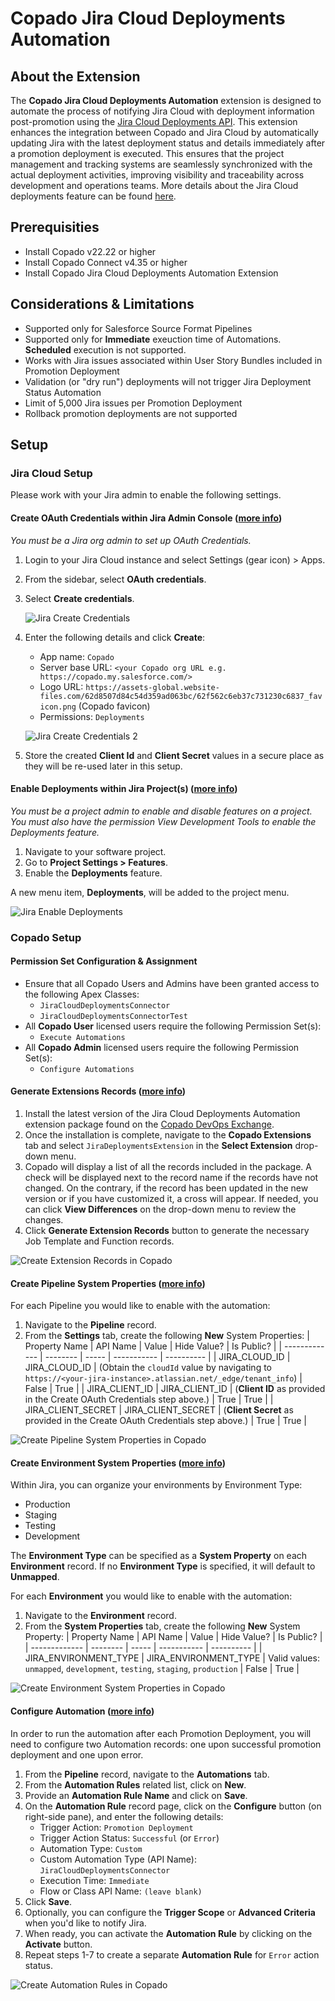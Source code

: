 # Copado Jira Cloud Deployments Automation

## About the Extension

The **Copado Jira Cloud Deployments Automation** extension is designed to automate the process of notifying Jira Cloud with deployment information post-promotion using the [Jira Cloud Deployments API](https://developer.atlassian.com/cloud/jira/software/rest/api-group-deployments/). This extension enhances the integration between Copado and Jira Cloud by automatically updating Jira with the latest deployment status and details immediately after a promotion deployment is executed. This ensures that the project management and tracking systems are seamlessly synchronized with the actual deployment activities, improving visibility and traceability across development and operations teams. More details about the Jira Cloud deployments feature can be found [here](https://support.atlassian.com/jira-cloud-administration/docs/what-is-the-deployments-feature/).

## Prerequisities

- Install Copado v22.22 or higher
- Install Copado Connect v4.35 or higher
- Install Copado Jira Cloud Deployments Automation Extension

## Considerations & Limitations

- Supported only for Salesforce Source Format Pipelines
- Supported only for **Immediate** exeuction time of Automations.  **Scheduled** execution is not supported.
- Works with Jira issues associated within User Story Bundles included in Promotion Deployment
- Validation (or "dry run") deployments will not trigger Jira Deployment Status Automation
- Limit of 5,000 Jira issues per Promotion Deployment
- Rollback promotion deployments are not supported

## Setup

### Jira Cloud Setup

Please work with your Jira admin to enable the following settings.

#### Create OAuth Credentials within Jira Admin Console ([more info](https://support.atlassian.com/jira-cloud-administration/docs/integrate-with-self-hosted-tools-using-oauth/))

*You must be a Jira org admin to set up OAuth Credentials.*

1. Login to your Jira Cloud instance and select Settings (gear icon)  > Apps.
2. From the sidebar, select **OAuth credentials**.
3. Select **Create credentials**. 
  
    ![Jira Create Credentials](docs\images\jira-create-creds1.jpg)
4. Enter the following details and click **Create**:
    - App name: `Copado`
    - Server base URL: `<your Copado org URL e.g. https://copado.my.salesforce.com/>`
    - Logo URL: `https://assets-global.website-files.com/62d8507d84c54d359ad063bc/62f562c6eb37c731230c6837_favicon.png` (Copado favicon)
    - Permissions: `Deployments` 
  
    ![Jira Create Credentials 2](docs\images\jira-create-creds2.jpg)
5. Store the created **Client Id** and **Client Secret** values in a secure place as they will be re-used later in this setup.

#### Enable Deployments within Jira Project(s) ([more info](https://support.atlassian.com/jira-software-cloud/docs/enable-deployments/))

*You must be a project admin to enable and disable features on a project. You must also have the permission View Development Tools to enable the Deployments feature.*

1. Navigate to your software project.
2. Go to **Project Settings > Features**.
3. Enable the **Deployments** feature.

A new menu item, **Deployments**, will be added to the project menu.

![Jira Enable Deployments](docs\images\jira-enable-deployments.jpg)

### Copado Setup

#### Permission Set Configuration & Assignment

- Ensure that all Copado Users and Admins have been granted access to the following Apex Classes:
  - `JiraCloudDeploymentsConnector`
  - `JiraCloudDeploymentsConnectorTest`
- All **Copado User** licensed users require the following Permission Set(s):
  - `Execute Automations`
- All **Copado Admin** licensed users require the following Permission Set(s):
  - `Configure Automations`

#### Generate Extensions Records ([more info](https://docs.copado.com/articles/#!copado-ci-cd-publication/upgrade-to-a-new-version-of-an-extension-package-2/))

1. Install the latest version of the Jira Cloud Deployments Automation extension package found on the [Copado DevOps Exchange](https://success.copado.com/s/exchange-search).
2. Once the installation is complete, navigate to the **Copado Extensions** tab and select `JiraDeploymentsExtension` in the **Select Extension** drop-down menu.
3. Copado will display a list of all the records included in the package. A check will be displayed next to the record name if the records have not changed. On the contrary, if the record has been updated in the new version or if you have customized it, a cross will appear.  If needed, you can click **View Differences** on the drop-down menu to review the changes.
4. Click **Generate Extension Records** button to generate the necessary Job Template and Function records.


![Create Extension Records in Copado](docs\images\copado-create-ext.jpg)

#### Create Pipeline System Properties ([more info](https://docs.copado.com/articles/#!copado-ci-cd-publication/how-to-create-a-system-property))

For each Pipeline you would like to enable with the automation:

1. Navigate to the **Pipeline** record.
2. From the **Settings** tab, create the following **New** System Properties:
    | Property Name | API Name | Value | Hide Value? | Is Public? |
    | ------------- | -------- | ----- | ----------- | ---------- |
    | JIRA_CLOUD_ID | JIRA_CLOUD_ID | (Obtain the `cloudId` value by navigating to `https://<your-jira-instance>.atlassian.net/_edge/tenant_info`) | False | True |
    | JIRA_CLIENT_ID | JIRA_CLIENT_ID | (**Client ID** as provided in the Create OAuth Credentials step above.) | True | True |
    | JIRA_CLIENT_SECRET | JIRA_CLIENT_SECRET | (**Client Secret** as provided in the Create OAuth Credentials step above.) | True | True |


![Create Pipeline System Properties in Copado](docs\images\copado-pipeline-props.jpg)

#### Create Environment System Properties ([more info](https://docs.copado.com/articles/#!copado-ci-cd-publication/how-to-create-a-system-property))

Within Jira, you can organize your environments by Environment Type:

- Production
- Staging
- Testing
- Development

The **Environment Type** can be specified as a **System Property** on each **Environment** record.  If no **Environment Type** is specified, it will default to **Unmapped**.

For each **Environment** you would like to enable with the automation:

1. Navigate to the **Environment** record.
2. From the **System Properties** tab, create the following **New** System Property:
    | Property Name | API Name | Value | Hide Value? | Is Public? |
    | ------------- | -------- | ----- | ----------- | ---------- |
    | JIRA_ENVIRONMENT_TYPE | JIRA_ENVIRONMENT_TYPE | Valid values: `unmapped`, `development`, `testing`, `staging`, `production` | False | True |

![Create Environment System Properties in Copado](docs\images\copado-env-props.jpg)

#### Configure Automation ([more info](https://docs.copado.com/articles/#!copado-ci-cd-publication/configure-an-automation))

In order to run the automation after each Promotion Deployment, you will need to configure two Automation records: one upon successful promotion deployment and one upon error.

1. From the **Pipeline** record, navigate to the **Automations** tab.
2. From the **Automation Rules** related list, click on **New**.
3. Provide an **Automation Rule Name** and click on **Save**.
4. On the **Automation Rule** record page, click on the **Configure** button (on right-side pane), and enter the following details:
    - Trigger Action: `Promotion Deployment`
    - Trigger Action Status: `Successful` (or `Error`)
    - Automation Type: `Custom`
    - Custom Automation Type (API Name): `JiraCloudDeploymentsConnector`
    - Execution Time: `Immediate`
    - Flow or Class API Name: `(leave blank)`
5. Click **Save**.
6. Optionally, you can configure the **Trigger Scope** or **Advanced Criteria** when you'd like to notify Jira.
7. When ready, you can activate the **Automation Rule** by clicking on the **Activate** button.
8. Repeat steps 1-7 to create a separate **Automation Rule** for `Error` action status.


![Create Automation Rules in Copado](docs\images\copado-automation-rule.jpg)